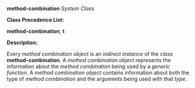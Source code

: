 **method-combination** *System Class* 

**Class Precedence List:** 

**method-combination**, **t** 

**Description:** 

Every *method combination object* is an *indirect instance* of the *class* **method-combination**. A *method combination object* represents the information about the *method combination* being used by a *generic function*. A *method combination object* contains information about both the type of *method combination* and the arguments being used with that *type*. 

